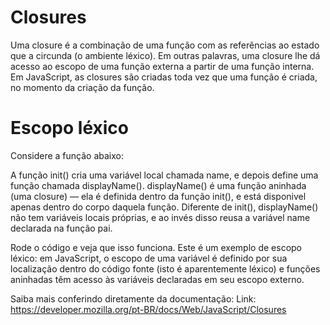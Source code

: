 # Closures

Uma closure é a combinação de uma função com as referências ao estado que a circunda (o ambiente léxico). Em outras palavras, uma closure lhe dá acesso ao escopo de uma função externa a partir de uma função interna. Em JavaScript, as closures são criadas toda vez que uma função é criada, no momento da criação da função.


# Escopo léxico
Considere a função abaixo:

<script>
  function init() {
    var name = "Mozilla"; // name é uma variável local criada pelo init
    function displayName() {
      // displayName() é a função interna, uma closure
      console.log(name); // usa a variável declarada na função pai
    }
    displayName();
  }
  init();
</script>


A função init() cria uma variável local chamada name, e depois define uma função chamada displayName(). displayName() é uma função aninhada (uma closure) — ela é definida dentro da função init(), e está disponivel apenas dentro do corpo daquela função. Diferente de init(), displayName() não tem variáveis locais próprias, e ao invés disso reusa a variável name declarada na função pai.

Rode o código e veja que isso funciona. Este é um exemplo de escopo léxico: em JavaScript, o escopo de uma variável é definido por sua localização dentro do código fonte (isto é aparentemente léxico) e funções aninhadas têm acesso às variáveis declaradas em seu escopo externo.

Saiba mais conferindo diretamente da documentação: 
Link: https://developer.mozilla.org/pt-BR/docs/Web/JavaScript/Closures
